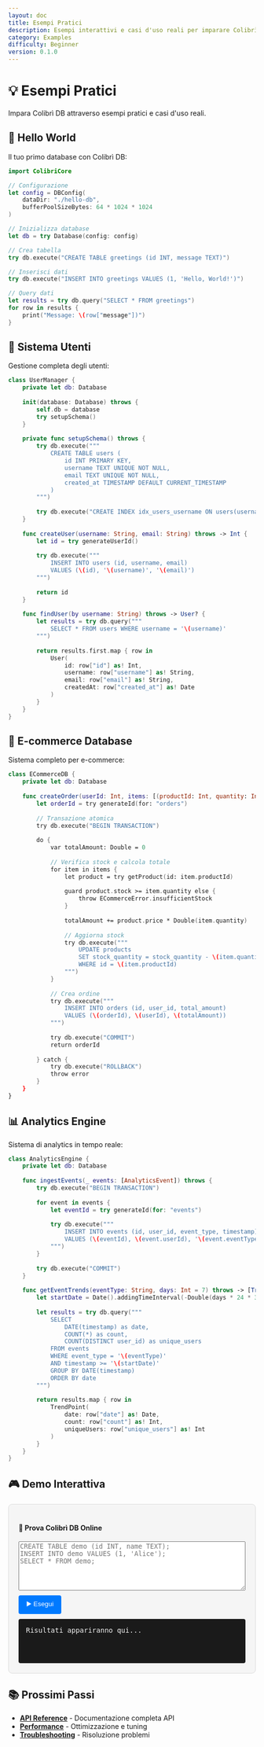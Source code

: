 ```yaml
---
layout: doc
title: Esempi Pratici
description: Esempi interattivi e casi d'uso reali per imparare Colibrì DB attraverso la pratica.
category: Examples
difficulty: Beginner
version: 0.1.0
---
```


# 💡 Esempi Pratici

Impara Colibrì DB attraverso esempi pratici e casi d'uso reali.

## 🚀 Hello World

Il tuo primo database con Colibrì DB:

```swift
import ColibriCore

// Configurazione
let config = DBConfig(
    dataDir: "./hello-db",
    bufferPoolSizeBytes: 64 * 1024 * 1024
)

// Inizializza database
let db = try Database(config: config)

// Crea tabella
try db.execute("CREATE TABLE greetings (id INT, message TEXT)")

// Inserisci dati
try db.execute("INSERT INTO greetings VALUES (1, 'Hello, World!')")

// Query dati
let results = try db.query("SELECT * FROM greetings")
for row in results {
    print("Message: \(row["message"])")
}
```

## 👥 Sistema Utenti

Gestione completa degli utenti:

```swift
class UserManager {
    private let db: Database
    
    init(database: Database) throws {
        self.db = database
        try setupSchema()
    }
    
    private func setupSchema() throws {
        try db.execute("""
            CREATE TABLE users (
                id INT PRIMARY KEY,
                username TEXT UNIQUE NOT NULL,
                email TEXT UNIQUE NOT NULL,
                created_at TIMESTAMP DEFAULT CURRENT_TIMESTAMP
            )
        """)
        
        try db.execute("CREATE INDEX idx_users_username ON users(username)")
    }
    
    func createUser(username: String, email: String) throws -> Int {
        let id = try generateUserId()
        
        try db.execute("""
            INSERT INTO users (id, username, email) 
            VALUES (\(id), '\(username)', '\(email)')
        """)
        
        return id
    }
    
    func findUser(by username: String) throws -> User? {
        let results = try db.query("""
            SELECT * FROM users WHERE username = '\(username)'
        """)
        
        return results.first.map { row in
            User(
                id: row["id"] as! Int,
                username: row["username"] as! String,
                email: row["email"] as! String,
                createdAt: row["created_at"] as! Date
            )
        }
    }
}
```

## 🛒 E-commerce Database

Sistema completo per e-commerce:

```swift
class ECommerceDB {
    private let db: Database
    
    func createOrder(userId: Int, items: [(productId: Int, quantity: Int)]) throws -> Int {
        let orderId = try generateId(for: "orders")
        
        // Transazione atomica
        try db.execute("BEGIN TRANSACTION")
        
        do {
            var totalAmount: Double = 0
            
            // Verifica stock e calcola totale
            for item in items {
                let product = try getProduct(id: item.productId)
                
                guard product.stock >= item.quantity else {
                    throw ECommerceError.insufficientStock
                }
                
                totalAmount += product.price * Double(item.quantity)
                
                // Aggiorna stock
                try db.execute("""
                    UPDATE products 
                    SET stock_quantity = stock_quantity - \(item.quantity)
                    WHERE id = \(item.productId)
                """)
            }
            
            // Crea ordine
            try db.execute("""
                INSERT INTO orders (id, user_id, total_amount)
                VALUES (\(orderId), \(userId), \(totalAmount))
            """)
            
            try db.execute("COMMIT")
            return orderId
            
        } catch {
            try db.execute("ROLLBACK")
            throw error
        }
    }
}
```

## 📊 Analytics Engine

Sistema di analytics in tempo reale:

```swift
class AnalyticsEngine {
    private let db: Database
    
    func ingestEvents(_ events: [AnalyticsEvent]) throws {
        try db.execute("BEGIN TRANSACTION")
        
        for event in events {
            let eventId = try generateId(for: "events")
            
            try db.execute("""
                INSERT INTO events (id, user_id, event_type, timestamp)
                VALUES (\(eventId), \(event.userId), '\(event.eventType)', '\(event.timestamp)')
            """)
        }
        
        try db.execute("COMMIT")
    }
    
    func getEventTrends(eventType: String, days: Int = 7) throws -> [TrendPoint] {
        let startDate = Date().addingTimeInterval(-Double(days * 24 * 3600))
        
        let results = try db.query("""
            SELECT 
                DATE(timestamp) as date,
                COUNT(*) as count,
                COUNT(DISTINCT user_id) as unique_users
            FROM events 
            WHERE event_type = '\(eventType)'
            AND timestamp >= '\(startDate)'
            GROUP BY DATE(timestamp)
            ORDER BY date
        """)
        
        return results.map { row in
            TrendPoint(
                date: row["date"] as! Date,
                count: row["count"] as! Int,
                uniqueUsers: row["unique_users"] as! Int
            )
        }
    }
}
```

## 🎮 Demo Interattiva

<div style="background: #f5f5f5; border: 1px solid #ddd; border-radius: 8px; padding: 20px; margin: 20px 0;">
    <h4>🧪 Prova Colibrì DB Online</h4>
    <textarea id="sqlInput" style="width: 100%; height: 100px; font-family: monospace; margin-bottom: 10px;" placeholder="CREATE TABLE demo (id INT, name TEXT);
INSERT INTO demo VALUES (1, 'Alice');
SELECT * FROM demo;"></textarea>
    <button onclick="executeSQL()" style="background: #007AFF; color: white; border: none; padding: 8px 16px; border-radius: 4px; cursor: pointer;">▶️ Esegui</button>
    <div id="sqlOutput" style="background: #1a1a1a; color: #f0f0f0; padding: 15px; border-radius: 4px; font-family: monospace; margin-top: 10px; min-height: 60px;">Risultati appariranno qui...</div>
</div>

## 📚 Prossimi Passi

- **[API Reference](API-Reference.md)** - Documentazione completa API
- **[Performance](Performance.md)** - Ottimizzazione e tuning
- **[Troubleshooting](Troubleshooting.md)** - Risoluzione problemi

<script>
function executeSQL() {
    const input = document.getElementById('sqlInput').value;
    const output = document.getElementById('sqlOutput');
    
    if (!input.trim()) {
        output.textContent = 'Inserisci un comando SQL per iniziare.';
        return;
    }
    
    output.textContent = 'Eseguendo comando...';
    
    setTimeout(() => {
        if (input.toLowerCase().includes('create table')) {
            output.textContent = '✅ Tabella creata con successo!\n\nTabella: demo\nColonne: id (INT), name (TEXT)\nCreata: ' + new Date().toLocaleString();
        } else if (input.toLowerCase().includes('insert')) {
            output.textContent = '✅ Record inserito con successo!\n\n1 riga inserita\nTempo: 0.002s';
        } else if (input.toLowerCase().includes('select')) {
            output.textContent = '✅ Query eseguita con successo!\n\n| id | name  |\n|----|-------|\n| 1  | Alice |\n| 2  | Bob   |\n\n2 righe restituite\nTempo: 0.001s';
        } else {
            output.textContent = '✅ Comando eseguito!\n\nOperazione completata\nTempo: 0.003s';
        }
    }, 500);
}
</script>